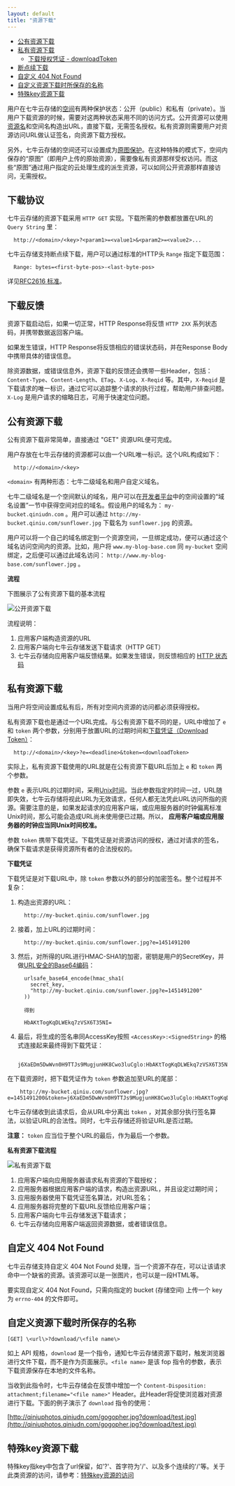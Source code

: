 ```yaml
---
layout: default
title: "资源下载"
---
```


- [公有资源下载](#public-download)
- [私有资源下载](#private-download)
    - [下载授权凭证 - downloadToken](#download-token)
- [断点续下载](#download-by-range)
- [自定义 404 Not Found](#define-404-not-found)
- [自定义资源下载时所保存的名称](#define-download-friendly-name)
- [特殊key资源下载](#unusual-key-download)


用户在七牛云存储的[空间](http://docs.qiniu.com/api/v6/terminology.html#Bucket)有两种保护状态：公开（public）和私有（private）。当用户下载资源的时候，需要对这两种状态采用不同的访问方式。公开资源可以使用[资源名](http://docs.qiniu.com/api/v6/terminology.html#Key)和空间名构造出URL，直接下载，无需签名授权。私有资源则需要用户对资源访问URL做认证签名，向资源下载方授权。

另外，七牛云存储的空间还可以设置成为[原图保护](http://docs.qiniu.com/api/v6/terminology.html#Origin-Protect)。在这种特殊的模式下，空间内保存的“原图”（即用户上传的原始资源），需要像私有资源那样受权访问。而这些“原图”通过用户指定的云处理生成的派生资源，可以如同公开资源那样直接访问，无需授权。


<a name="download-proto"></a>

## 下载协议

七牛云存储的资源下载采用 `HTTP GET` 实现。下载所需的参数都放置在URL的 `Query String` 里：

```
  http://<domain>/<key>?<param1>=<value1>&<param2>=<value2>...
```

七牛云存储支持断点续下载，用户可以通过标准的HTTP头 `Range` 指定下载范围：

```
  Range: bytes=<first-byte-pos>-<last-byte-pos>
```

详见[RFC2616 标准](<http://www.w3.org/Protocols/rfc2616/rfc2616-sec14.html#sec14.35>)。

<a name="download-response"></a>

## 下载反馈

资源下载启动后，如果一切正常，HTTP Response将反馈 `HTTP 2XX` 系列状态码，并携带数据返回客户端。

如果发生错误，HTTP Response将反馈相应的错误状态码，并在Response Body中携带具体的错误信息。

除资源数据，或错误信息外，资源下载的反馈还会携带一些Header，包括：`Content-Type`、`Content-Length`、`ETag`、`X-Log`、`X-Reqid` 等。其中，`X-Reqid` 是下载请求的唯一标识，通过它可以追踪整个请求的执行过程，帮助用户排查问题。 `X-Log` 是用户请求的缩略日志，可用于快速定位问题。


<a name="public-download"></a>

## 公有资源下载

公有资源下载非常简单，直接通过 "GET" 资源URL便可完成。

用户存放在七牛云存储的资源都可以由一个URL唯一标识。这个URL构成如下：

```
  http://<domain>/<key>
```

`<domain>` 有两种形态：七牛二级域名和用户自定义域名。

七牛二级域名是一个空间默认的域名，用户可以在[开发者平台](https://portal.qiniu.com)中的空间设置的“域名设置”一节中获得空间对应的域名。假设用户的域名为： `my-bucket.qiniudn.com` 。用户可以通过 `http://my-bucket.qiniu.com/sunflower.jpg` 下载名为 `sunflower.jpg` 的资源。

用户可以将一个自己的域名绑定到一个资源空间，一旦绑定成功，便可以通过这个域名访问空间内的资源。比如，用户将 `www.my-blog-base.com` 同 `my-bucket` 空间绑定，之后便可以通过此域名访问： `http://www.my-blog-base.com/sunflower.jpg` 。


**流程**

下图展示了公有资源下载的基本流程

![公开资源下载](img/public-download.png)

流程说明：

1. 应用客户端构造资源的URL
1. 应用客户端向七牛云存储发送下载请求（HTTP GET）
1. 七牛云存储向应用客户端反馈结果。如果发生错误，则反馈相应的 [HTTP 状态码](http://docs.qiniu.com/api/v6/errno.html)


<a name="private-download"></a>

## 私有资源下载

当用户将空间设置成私有后，所有对空间内资源的访问都必须获得授权。

私有资源下载也是通过一个URL完成。与公有资源下载不同的是，URL中增加了 `e` 和 `token` 两个参数，分别用于放置URL的过期时间和[下载凭证（Download Token）](#download-token)：

```
  http://<domain>/<key>?e=<deadline>&token=<downloadToken>
```

实际上，私有资源下载使用的URL就是在公有资源下载URL后加上 `e` 和 `token` 两个参数。

参数 `e` 表示URL的过期时间，采用[Unix时间](http://en.wikipedia.org/wiki/Unix_time)。当此参数指定的时间一过，URL随即失效，七牛云存储将视此URL为无效请求，任何人都无法凭此URL访问所指的资源。需要注意的是，如果发起请求的应用客户端，或应用服务器的时钟偏离标准Unix时间，那么可能会造成URL尚未使用便已过期。所以， **应用客户端或应用服务器的时钟应当同Unix时间校准。**

参数 `token` 携带下载凭证。下载凭证是对资源访问的授权，通过对请求的签名，确保下载请求是获得资源所有者的合法授权的。

<a name="download-token"></a>

**下载凭证**

下载凭证是对下载URL中，除 `token` 参数以外的部分的加密签名。整个过程并不复杂：

1. 构造出资源的URL：

    ```
      http://my-bucket.qiniu.com/sunflower.jpg
    ```

1. 接着，加上URL的过期时间：

    ```
      http://my-bucket.qiniu.com/sunflower.jpg?e=1451491200
    ```

1. 然后，对所得的URL进行HMAC-SHA1的加密，密钥是用户的SecretKey，并做[URL安全的Base64编码](http://docs.qiniu.com/api/v6/terminology.html#URLSafeBase64)：

    ```
      urlsafe_base64_encode(hmac_sha1(
        secret_key, 
        "http://my-bucket.qiniu.com/sunflower.jpg?e=1451491200"
      ))

      得到

      HbAKtTogKqDLWEkq7zVSX6T35NI=
    ```

1. 最后，将生成的签名串同AccessKey按照 `<AccessKey>:<SignedString>` 的格式连接起来最终得到下载凭证：

    ```
      j6XaEDm5DwWvn0H9TTJs9MugjunHK8Cwo3luCglo:HbAKtTogKqDLWEkq7zVSX6T35NI=
    ```

在下载资源时，把下载凭证作为 `token` 参数追加至URL的尾部：

```
    http://my-bucket.qiniu.com/sunflower.jpg?e=1451491200&token=j6XaEDm5DwWvn0H9TTJs9MugjunHK8Cwo3luCglo:HbAKtTogKqDLWEkq7zVSX6T35NI=
```

七牛云存储收到此请求后，会从URL中分离出 `token` ，对其余部分执行签名算法，以验证URL的合法性。同时，七牛云存储还将验证URL是否过期。

**注意：** `token` 应当位于整个URL的最后，作为最后一个参数。



<a name="private-download-proc"></a>

**私有资源下载流程**

![私有资源下载](img/private-download.png)

1. 应用客户端向应用服务器请求私有资源的下载授权；
1. 应用服务器根据应用客户端的请求，构造出资源URL，并且设定过期时间；
1. 应用服务器使用下载凭证签名算法，对URL签名；
1. 应用服务器将完整的下载URL反馈给应用客户端；
1. 应用客户端向七牛云存储发送下载请求；
1. 七牛云存储向应用客户端返回资源数据，或者错误信息。



<a name="define-404-not-found"></a>

## 自定义 404 Not Found

七牛云存储支持自定义 404 Not Found 处理，当一个资源不存在，可以让该请求命中一个缺省的资源。该资源可以是一张图片，也可以是一段HTML等。

要实现自定义 404 Not Found，只需向指定的 bucket (存储空间) 上传一个 key 为 `errno-404` 的文件即可。



<a name="define-download-friendly-name"></a>

## 自定义资源下载时所保存的名称

    [GET] \<url\>?download/\<file name\>

如上 API 规格，`download` 是一个指令，通知七牛云存储资源下载时，触发浏览器进行文件下载，而不是作为页面展示。`<file name>` 是该 fop 指令的参数，表示下载资源保存在本地的文件名称。

当收到此指令时，七牛云存储会在反馈中增加一个 `Content-Disposition: attachment;filename="<file name>"` Header。此Header将促使浏览器对资源进行下载。下面的例子演示了 `download` 指令的使用：

  [http://qiniuphotos.qiniudn.com/gogopher.jpg?download/test.jpg](http://qiniuphotos.qiniudn.com/gogopher.jpg?download/test.jpg)

<a name="unusual-key-download"></a>

## 特殊key资源下载

特殊key指key中包含了url保留，如'?'、首字符为'/'、以及多个连续的'/'等。关于此类资源的访问，请参考：[特殊key资源的访问](http://kb.qiniu.com/52slk76w)

